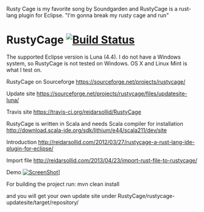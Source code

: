 Rusty Cage is my favorite song by Soundgarden and RustyCage is a rust-lang plugin for Eclipse.
"I'm gonna break my rusty cage and run"

# RustyCage [![Build Status](https://travis-ci.org/reidarsollid/RustyCage.svg?branch=master)](https://travis-ci.org/reidarsollid/RustyCage)

The supported Eclipse version is Luna (4.4).
I do not have a Windows system, so RustyCage is not tested on Windows. OS X and Linux Mint is what I test on.

RustyCage on Sourceforge
https://sourceforge.net/projects/rustycage/

Update site
https://sourceforge.net/projects/rustycage/files/updatesite-luna/

Travis site
https://travis-ci.org/reidarsollid/RustyCage

RustyCage is written in Scala and needs Scala compiler for installation
http://download.scala-ide.org/sdk/lithium/e44/scala211/dev/site

Introduction
http://reidarsollid.com/2012/03/27/rustycage-a-rust-lang-ide-plugin-for-eclipse/

Import file
http://reidarsollid.com/2013/04/23/import-rust-file-to-rustycage/

Demo
[![ScreenShot](http://reidarsollid.github.io/RustyCage/youtube.png)](http://www.youtube.com/watch?v=px7tVrY3QLg)]

For building the project run:
mvn clean install

and you will get your own update site under RustyCage/rustycage-updatesite/target/repository/
